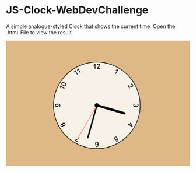 # JS-Clock-WebDevChallenge
A simple analogue-styled Clock that shows the current time. Open the .html-File to view the result.

![Picture-Clock](images/Picture-clock.png)
